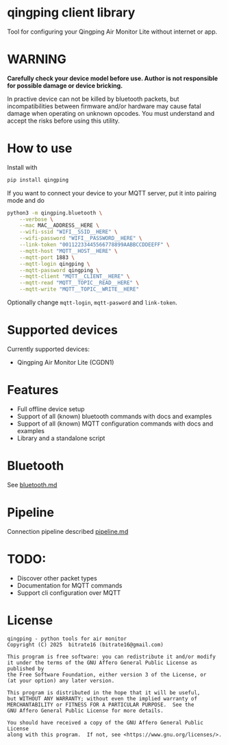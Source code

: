 # qingping client library

Tool for configuring your Qingping Air Monitor Lite without internet or app.

# WARNING

**Carefully check your device model before use. Author is not responsible for possible damage or device bricking.**

In practive device can not be killed by bluetooth packets, but incompatibilities between firmware and/or hardware may cause fatal damage when operating on unknown opcodes. You must understand and accept the risks before using this utility.

# How to use

Install with

```bash
pip install qingping
```

If you want to connect your device to your MQTT server, put it into pairing mode and do

```bash
python3 -m qingping.bluetooth \
    --verbose \
    --mac MAC__ADDRESS__HERE \
    --wifi-ssid "WIFI__SSID__HERE" \
    --wifi-password "WIFI__PASSWORD__HERE" \
    --link-token "00112233445566778899AABBCCDDEEFF" \
    --mqtt-host "MQTT__HOST__HERE" \
    --mqtt-port 1883 \
    --mqtt-login qingping \
    --mqtt-password qingping \
    --mqtt-client "MQTT__CLIENT__HERE" \
    --mqtt-read "MQTT__TOPIC__READ__HERE" \
    --mqtt-write "MQTT__TOPIC__WRITE__HERE"
```

Optionally change `mqtt-login`, `mqtt-pasword` and `link-token`.

# Supported devices

Currently supported devices:
- Qingping Air Monitor Lite (CGDN1)

# Features

* Full offline device setup
* Support of all (known) bluetooth commands with docs and examples
* Support of all (known) MQTT configuration commands with docs and examples
* Library and a standalone script

# Bluetooth

See [bluetooth.md](bluetooth.md)

# Pipeline

Connection pipeline described [pipeline.md](pipeline.md)

# TODO:

- Discover other packet types
- Documentation for MQTT commands
- Support cli configuration over MQTT

# License

```
qingping - python tools for air monitor
Copyright (C) 2025  bitrate16 (bitrate16@gmail.com)

This program is free software: you can redistribute it and/or modify
it under the terms of the GNU Affero General Public License as published by
the Free Software Foundation, either version 3 of the License, or
(at your option) any later version.

This program is distributed in the hope that it will be useful,
but WITHOUT ANY WARRANTY; without even the implied warranty of
MERCHANTABILITY or FITNESS FOR A PARTICULAR PURPOSE.  See the
GNU Affero General Public License for more details.

You should have received a copy of the GNU Affero General Public License
along with this program.  If not, see <https://www.gnu.org/licenses/>.
```
